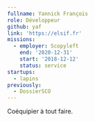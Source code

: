 ```yaml
---
fullname: Yannick François
role: Développeur
github: yaf
link: 'https://elsif.fr'
missions:
  - employer: Scopyleft
    end: '2020-12-31'
    start: '2018-12-12'
    status: service
startups:
  - lapins
previously:
  - DossierSCO
---
```


Coéquipier à tout faire.
